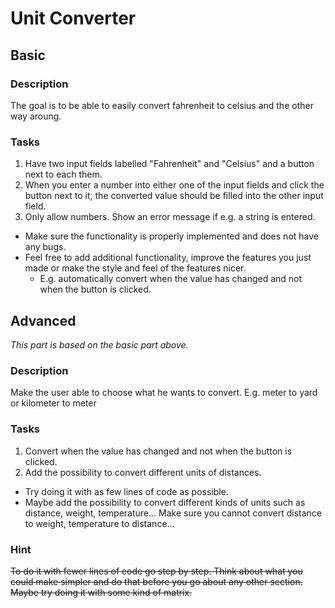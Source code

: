# Unit Converter
## Basic
### Description
The goal is to be able to easily convert fahrenheit to celsius and the other way aroung.

### Tasks
1. Have two input fields labelled "Fahrenheit" and "Celsius" and a button next to each them.
2. When you enter a number into either one of the input fields and click the button next to it, the converted value should be filled into the other input field.
3. Only allow numbers. Show an error message if e.g. a string is entered.
* Make sure the functionality is properly implemented and does not have any bugs.
* Feel free to add additional functionality, improve the features you just made or make the style and feel of the features nicer.
  * E.g. automatically convert when the value has changed and not when the button is clicked.

## Advanced
*This part is based on the basic part above.*

### Description
Make the user able to choose what he wants to convert. E.g. meter to yard or kilometer to meter

### Tasks
1. Convert when the value has changed and not when the button is clicked.
2. Add the possibility to convert different units of distances.
* Try doing it with as few lines of code as possible.
* Maybe add the possibility to convert different kinds of units such as distance, weight, temperature... Make sure you cannot convert distance to weight, temperature to distance...

### Hint
~~To do it with fewer lines of code go step by step. Think about what you could make simpler and do that before you go about any other section.~~
~~Maybe try doing it with some kind of matrix.~~